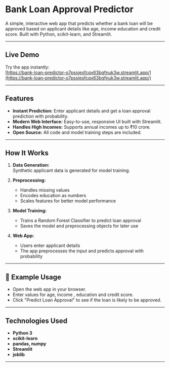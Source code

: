 # Bank Loan Approval Predictor

A simple, interactive web app that predicts whether a bank loan will be approved based on applicant details like age, income  education and credit score. Built with Python, scikit-learn, and Streamlit.

---

##  Live Demo

Try the app instantly:  
[https://bank-loan-predictor-o7pssjesfcqx63bgfnuk3w.streamlit.app/](https://bank-loan-predictor-o7pssjesfcqx63bgfnuk3w.streamlit.app/)

---
##  Features

- **Instant Prediction:** Enter applicant details and get a loan approval prediction with probability.
- **Modern Web Interface:** Easy-to-use, responsive UI built with Streamlit.
- **Handles High Incomes:** Supports annual incomes up to ₹10 crore.
- **Open Source:** All code and model training steps are included.

---
## How It Works

1. **Data Generation:**  
   Synthetic applicant data is generated for model training.

2. **Preprocessing:**  
   - Handles missing values
   - Encodes education as numbers
   - Scales features for better model performance

3. **Model Training:**  
   - Trains a Random Forest Classifier to predict loan approval
   - Saves the model and preprocessing objects for later use

4. **Web App:**  
   - Users enter applicant details
   - The app preprocesses the input and predicts approval with probability

---

## 📝 Example Usage

- Open the web app in your browser.
- Enter values for age, income , education and credit score.
- Click "Predict Loan Approval" to see if the loan is likely to be approved.

---

##  Technologies Used

- **Python 3**
- **scikit-learn** 
- **pandas, numpy** 
- **Streamlit** 
- **joblib** 

---

